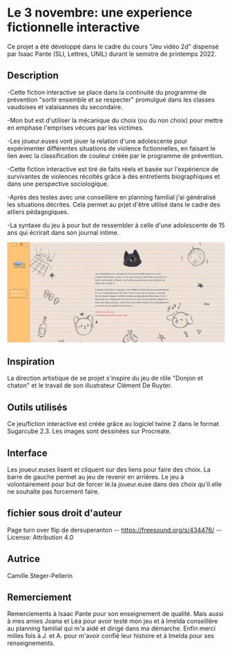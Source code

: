 # Le 3 novembre: une experience fictionnelle interactive
Ce projet a été développé dans le cadre du cours "Jeu vidéo 2d" dispensé par Isaac Pante (SLI, Lettres, UNIL) durant le semstre de printemps 2022.

## Description
-Cette fiction interactive se place dans la continuité du programme de prévention "sortir ensemble et se respecter" promulgué dans les classes vaudoises et valaisannes du secondaire. 

-Mon but est d'utiliser la mécanique du choix (ou du non choix) pour mettre en emphase l'emprises vécues par les victimes. 

-Les joueur.euses vont jouer la relation d'une adolescente pour expérimenter différentes situations de violence fictionnelles, en faisant le lien avec la classification de couleur créée par le programme de prévention. 

-Cette fiction interactive est tiré de faits réels et basée sur l'expérience de survivantes de violences récoltés grâce à des entretients biographiques et dans une perspective sociologique. 

-Après des testes avec une conseillère en planning familial j'ai généralisé les situations décrites. Cela permet au prjet d'être utilisé dans le cadre des atliers pédagogiques.

-La syntaxe du jeu à pour but de ressembler à celle d'une adolescente de 15 ans qui écrirait dans son journal intime.

![Capture de jeu](ReadMe/CaptureJeu1.png)

## Inspiration
La direction artistique de se projet s'inspire du jeu de rôle "Donjon et chaton" et le travail de son illustrateur Clément De Ruyter.

## Outils utilisés 
Ce jeu/fiction interactive est créée grâce au logiciel twine 2 dans le format Sugarcube 2.3.
Les images sont dessinées sur Procreate.

## Interface
Les joueur.euses lisent et cliquent sur des liens pour faire des choix. La barre de gauche permet au jeu de revenir en arrières. Le jeu à volontairement pour but de forcer le.la joueur.euse dans des choix qu'il.elle ne souhaîte pas forcement faire.

## fichier sous droit d'auteur
Page turn over flip de dersuperanton -- https://freesound.org/s/434476/ -- License: Attribution 4.0

## Autrice
Camille Steger-Pellerin

## Remerciement
Remerciements à Isaac Pante pour son enseignement de qualité.
Mais aussi à mes amies Joana et Léa pour avoir testé mon jeu et à Imelda conseillère au planning familial qui m'a aidé et dirigé dans ma démarche.
Enfin merci milles fois à J. et A. pour m'avoir confié leur histoire et à Imelda pour ses renseignements. 

